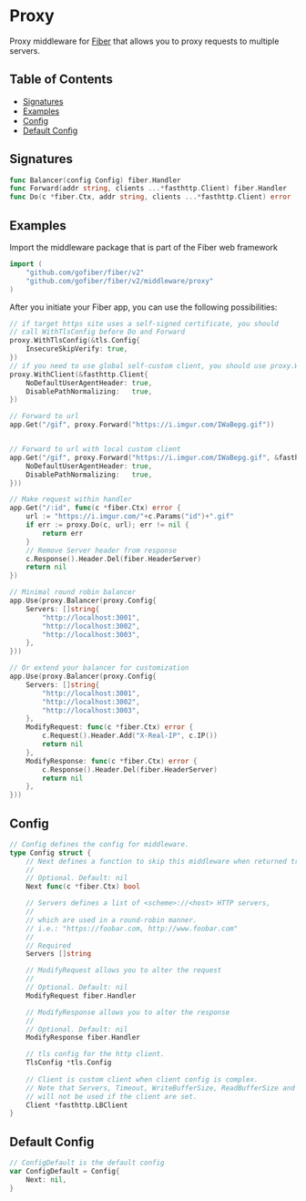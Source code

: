 # Proxy

Proxy middleware for [Fiber](https://github.com/gofiber/fiber) that allows you to proxy requests to multiple servers.

## Table of Contents

* [Signatures](proxy.md#signatures)
* [Examples](proxy.md#examples)
* [Config](proxy.md#config)
* [Default Config](proxy.md#default-config)

## Signatures

```go
func Balancer(config Config) fiber.Handler
func Forward(addr string, clients ...*fasthttp.Client) fiber.Handler
func Do(c *fiber.Ctx, addr string, clients ...*fasthttp.Client) error
```

## Examples

Import the middleware package that is part of the Fiber web framework

```go
import (
    "github.com/gofiber/fiber/v2"
    "github.com/gofiber/fiber/v2/middleware/proxy"
)
```

After you initiate your Fiber app, you can use the following possibilities:

```go
// if target https site uses a self-signed certificate, you should
// call WithTlsConfig before Do and Forward
proxy.WithTlsConfig(&tls.Config{
	InsecureSkipVerify: true,
})
// if you need to use global self-custom client, you should use proxy.WithClient.
proxy.WithClient(&fasthttp.Client{
	NoDefaultUserAgentHeader: true, 
	DisablePathNormalizing:   true,
})

// Forward to url
app.Get("/gif", proxy.Forward("https://i.imgur.com/IWaBepg.gif"))


// Forward to url with local custom client
app.Get("/gif", proxy.Forward("https://i.imgur.com/IWaBepg.gif", &fasthttp.Client{
	NoDefaultUserAgentHeader: true, 
	DisablePathNormalizing:   true,
}))

// Make request within handler
app.Get("/:id", func(c *fiber.Ctx) error {
    url := "https://i.imgur.com/"+c.Params("id")+".gif"
    if err := proxy.Do(c, url); err != nil {
        return err
    }
    // Remove Server header from response
    c.Response().Header.Del(fiber.HeaderServer)
    return nil
})

// Minimal round robin balancer
app.Use(proxy.Balancer(proxy.Config{
    Servers: []string{
        "http://localhost:3001",
        "http://localhost:3002",
        "http://localhost:3003",
    },
}))

// Or extend your balancer for customization
app.Use(proxy.Balancer(proxy.Config{
    Servers: []string{
        "http://localhost:3001",
        "http://localhost:3002",
        "http://localhost:3003",
    },
    ModifyRequest: func(c *fiber.Ctx) error {
        c.Request().Header.Add("X-Real-IP", c.IP())
        return nil
    },
    ModifyResponse: func(c *fiber.Ctx) error {
        c.Response().Header.Del(fiber.HeaderServer)
        return nil
    },
}))
```

## Config

```go
// Config defines the config for middleware.
type Config struct {
    // Next defines a function to skip this middleware when returned true.
    //
    // Optional. Default: nil
    Next func(c *fiber.Ctx) bool

    // Servers defines a list of <scheme>://<host> HTTP servers,
    //
    // which are used in a round-robin manner.
    // i.e.: "https://foobar.com, http://www.foobar.com"
    //
    // Required
    Servers []string

    // ModifyRequest allows you to alter the request
    //
    // Optional. Default: nil
    ModifyRequest fiber.Handler

    // ModifyResponse allows you to alter the response
    //
    // Optional. Default: nil
    ModifyResponse fiber.Handler

	// tls config for the http client.
	TlsConfig *tls.Config
    
    // Client is custom client when client config is complex. 
    // Note that Servers, Timeout, WriteBufferSize, ReadBufferSize and TlsConfig 
    // will not be used if the client are set.
    Client *fasthttp.LBClient
}
```

## Default Config

```go
// ConfigDefault is the default config
var ConfigDefault = Config{
    Next: nil,
}
```

